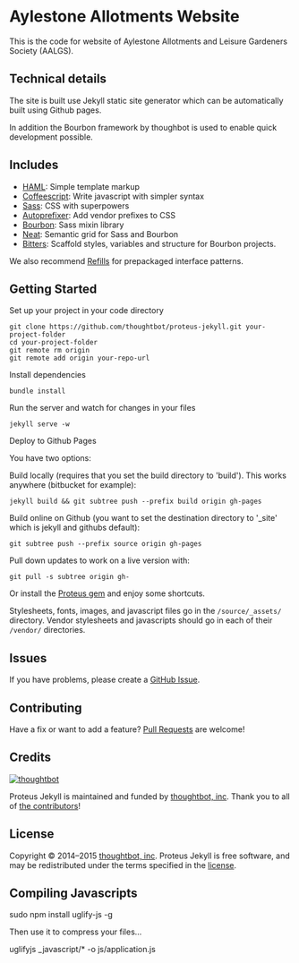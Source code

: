 # Aylestone Allotments Website

This is the code for website of Aylestone Allotments and Leisure Gardeners Society (AALGS).

## Technical details

The site is built use Jekyll static site generator which can be automatically built using Github pages.

In addition the Bourbon framework by thoughbot is used to enable quick development possible.

## Includes

* [HAML](http://haml.info):
  Simple template markup
* [Coffeescript](http://coffeescript.org):
  Write javascript with simpler syntax
* [Sass](http://sass-lang.com):
  CSS with superpowers
* [Autoprefixer](https://github.com/postcss/autoprefixer):
  Add vendor prefixes to CSS
* [Bourbon](http://bourbon.io):
  Sass mixin library
* [Neat](http://neat.bourbon.io):
  Semantic grid for Sass and Bourbon
* [Bitters](http://bitters.bourbon.io):
  Scaffold styles, variables and structure for Bourbon projects.

We also recommend [Refills](http://refills.bourbon.io/) for prepackaged interface patterns.

## Getting Started

Set up your project in your code directory
```
git clone https://github.com/thoughtbot/proteus-jekyll.git your-project-folder
cd your-project-folder
git remote rm origin
git remote add origin your-repo-url
```

Install dependencies
```
bundle install
```

Run the server and watch for changes in your files
```
jekyll serve -w
```

Deploy to Github Pages

You have two options:

Build locally (requires that you set the build directory to 'build'). This works anywhere (bitbucket for example):

```
jekyll build && git subtree push --prefix build origin gh-pages
```
Build online on Github (you want to set the destination directory to '_site' which is jekyll and githubs default):

```
git subtree push --prefix source origin gh-pages
```

Pull down updates to work on a live version with:

```
git pull -s subtree origin gh-
```

Or install the [Proteus gem](https://github.com/thoughtbot/proteus) and enjoy some shortcuts.

Stylesheets, fonts, images, and javascript files go in the `/source/_assets/` directory.
Vendor stylesheets and javascripts should go in each of their `/vendor/` directories.

## Issues

If you have problems, please create a
[GitHub Issue](https://github.com/thoughtbot/proteus-jekyll/issues).

## Contributing

Have a fix or want to add a feature?
[Pull Requests](https://github.com/thoughtbot/proteus-jekyll/pulls) are welcome!

## Credits

[![thoughtbot](http://images.thoughtbot.com/bourbon/thoughtbot-logo.svg)](http://thoughtbot.com)

Proteus Jekyll is maintained and funded by [thoughtbot, inc](http://thoughtbot.com). Thank you to all of [the contributors](https://github.com/thoughtbot/proteus-jekyll/contributors)!

## License

Copyright © 2014–2015 [thoughtbot, inc](http://thoughtbot.com). Proteus Jekyll is free software, and may be redistributed under the terms specified in the [license](LICENSE.md).

## Compiling Javascripts

sudo npm install uglify-js -g
	
Then use it to compress your files…

uglifyjs _javascript/* -o js/application.js
